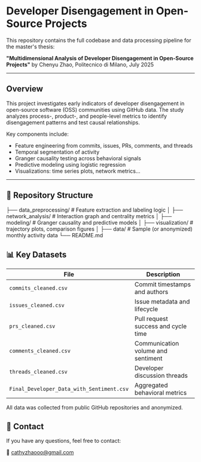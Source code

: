 # Developer Disengagement in Open-Source Projects

This repository contains the full codebase and data processing pipeline for the master's thesis:

**"Multidimensional Analysis of Developer Disengagement in Open-Source Projects"**
by Chenyu Zhao, Politecnico di Milano, July 2025

---

##  Overview

This project investigates early indicators of developer disengagement in open-source software (OSS) communities using GitHub data. The study analyzes process-, product-, and people-level metrics to identify disengagement patterns and test causal relationships.

Key components include:

- Feature engineering from commits, issues, PRs, comments, and threads
- Temporal segmentation of activity
- Granger causality testing across behavioral signals
- Predictive modeling using logistic regression
- Visualizations: time series plots, network metrics...


---

## 📂 Repository Structure

├── data_preprocessing/ # Feature extraction and labeling logic
│ 
├── network_analysis/ # Interaction graph and centrality metrics
│ 
├── modeling/ # Granger causality and predictive models
│ 
├── visualization/ # trajectory plots, comparison figures
│ 
├── data/ # Sample (or anonymized) monthly activity data
└── README.md


## 📊 Key Datasets

| File | Description |
|------|-------------|
| `commits_cleaned.csv` | Commit timestamps and authors |
| `issues_cleaned.csv`  | Issue metadata and lifecycle |
| `prs_cleaned.csv`     | Pull request success and cycle time |
| `comments_cleaned.csv` | Communication volume and sentiment |
| `threads_cleaned.csv` | Developer discussion threads |
| `Final_Developer_Data_with_Sentiment.csv` | Aggregated behavioral metrics |

All data was collected from public GitHub repositories and anonymized.


## 🙋 Contact

If you have any questions, feel free to contact:

📧 cathyzhaooo@gmail.com  
